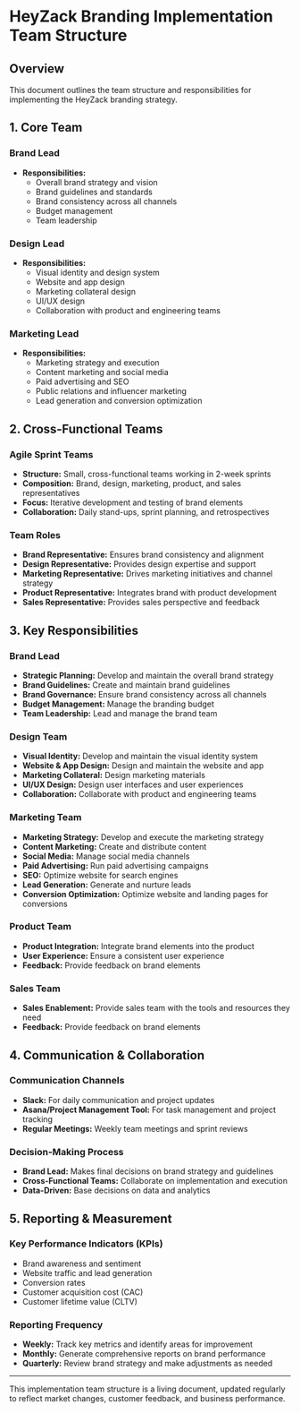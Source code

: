 # HeyZack Branding Implementation Team Structure

## Overview

This document outlines the team structure and responsibilities for implementing the HeyZack branding strategy.

## 1. Core Team

### Brand Lead
- **Responsibilities:**
  - Overall brand strategy and vision
  - Brand guidelines and standards
  - Brand consistency across all channels
  - Budget management
  - Team leadership

### Design Lead
- **Responsibilities:**
  - Visual identity and design system
  - Website and app design
  - Marketing collateral design
  - UI/UX design
  - Collaboration with product and engineering teams

### Marketing Lead
- **Responsibilities:**
  - Marketing strategy and execution
  - Content marketing and social media
  - Paid advertising and SEO
  - Public relations and influencer marketing
  - Lead generation and conversion optimization

## 2. Cross-Functional Teams

### Agile Sprint Teams
- **Structure:** Small, cross-functional teams working in 2-week sprints
- **Composition:** Brand, design, marketing, product, and sales representatives
- **Focus:** Iterative development and testing of brand elements
- **Collaboration:** Daily stand-ups, sprint planning, and retrospectives

### Team Roles
- **Brand Representative:** Ensures brand consistency and alignment
- **Design Representative:** Provides design expertise and support
- **Marketing Representative:** Drives marketing initiatives and channel strategy
- **Product Representative:** Integrates brand with product development
- **Sales Representative:** Provides sales perspective and feedback

## 3. Key Responsibilities

### Brand Lead
- **Strategic Planning:** Develop and maintain the overall brand strategy
- **Brand Guidelines:** Create and maintain brand guidelines
- **Brand Governance:** Ensure brand consistency across all channels
- **Budget Management:** Manage the branding budget
- **Team Leadership:** Lead and manage the brand team

### Design Team
- **Visual Identity:** Develop and maintain the visual identity system
- **Website & App Design:** Design and maintain the website and app
- **Marketing Collateral:** Design marketing materials
- **UI/UX Design:** Design user interfaces and user experiences
- **Collaboration:** Collaborate with product and engineering teams

### Marketing Team
- **Marketing Strategy:** Develop and execute the marketing strategy
- **Content Marketing:** Create and distribute content
- **Social Media:** Manage social media channels
- **Paid Advertising:** Run paid advertising campaigns
- **SEO:** Optimize website for search engines
- **Lead Generation:** Generate and nurture leads
- **Conversion Optimization:** Optimize website and landing pages for conversions

### Product Team
- **Product Integration:** Integrate brand elements into the product
- **User Experience:** Ensure a consistent user experience
- **Feedback:** Provide feedback on brand elements

### Sales Team
- **Sales Enablement:** Provide sales team with the tools and resources they need
- **Feedback:** Provide feedback on brand elements

## 4. Communication & Collaboration

### Communication Channels
- **Slack:** For daily communication and project updates
- **Asana/Project Management Tool:** For task management and project tracking
- **Regular Meetings:** Weekly team meetings and sprint reviews

### Decision-Making Process
- **Brand Lead:** Makes final decisions on brand strategy and guidelines
- **Cross-Functional Teams:** Collaborate on implementation and execution
- **Data-Driven:** Base decisions on data and analytics

## 5. Reporting & Measurement

### Key Performance Indicators (KPIs)
- Brand awareness and sentiment
- Website traffic and lead generation
- Conversion rates
- Customer acquisition cost (CAC)
- Customer lifetime value (CLTV)

### Reporting Frequency
- **Weekly:** Track key metrics and identify areas for improvement
- **Monthly:** Generate comprehensive reports on brand performance
- **Quarterly:** Review brand strategy and make adjustments as needed

---

This implementation team structure is a living document, updated regularly to reflect market changes, customer feedback, and business performance.
